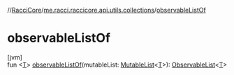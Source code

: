//[RacciCore](../../index.md)/[me.racci.raccicore.api.utils.collections](index.md)/[observableListOf](observable-list-of.md)

# observableListOf

[jvm]\
fun &lt;[T](observable-list-of.md)&gt; [observableListOf](observable-list-of.md)(mutableList: [MutableList](https://kotlinlang.org/api/latest/jvm/stdlib/kotlin.collections/-mutable-list/index.html)&lt;[T](observable-list-of.md)&gt;): [ObservableList](-observable-list/index.md)&lt;[T](observable-list-of.md)&gt;

